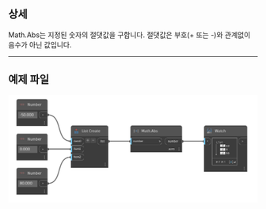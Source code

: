 ## 상세
Math.Abs는 지정된 숫자의 절댓값을 구합니다. 절댓값은 부호(+ 또는 -)와 관계없이 음수가 아닌 값입니다.
___
## 예제 파일

![Math.Abs](./DSCore.Math.Abs(number)_img.png)
